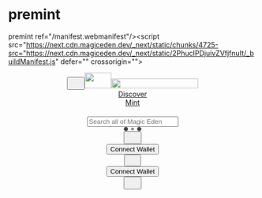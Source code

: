 # premint
premint
ref="/manifest.webmanifest"/><link rel="android-touch-icon" sizes="76x76" href="img/maskables/maskable_icon_x72.png"/><link rel="android-touch-icon" sizes="96x96" href="img/maskables/maskable_icon_x96.png"/><link rel="android-touch-icon" sizes="128x128" href="img/maskables/maskable_icon_x128.png"/><link rel="android-touch-icon" sizes="192x192" href="img/maskables/maskable_icon_x192.png"/><link rel="android-touch-icon" sizes="384x384" href="img/maskables/maskable_icon_x382.png"/><link rel="android-touch-icon" sizes="512x512" href="img/maskables/maskable_icon_x512.png"/><link rel="apple-touch-icon" href="/img/favicon/android-chrome-192x192.png"/><link href="/charting_library/charting_library.js" rel="prefetch" as="script"/><link rel="preconnect" href="https://fonts.googleapis.com"/><link rel="preconnect" href="https://fonts.gstatic.com" crossorigin="anonymous"/><meta name="google-site-verification" content="lcW-_9fetmt-AbOL41RkG2AS7h2gbfbwgyByftRqZW0"/><title>Rewards | Magic Eden</title><link href="https://magiceden.io/rewards" rel="canonical"/><meta name="description" content="Magic Eden Rewards - Level up to enjoy greater rewards, platform discounts and more!"/><meta property="og:type" content="website"/><meta property="og:title" content="Rewards | Magic Eden"/><meta property="og:url" content="https://magiceden.io/rewards"/><meta property="og:image" content="https://next.cdn.magiceden.dev/_next/static/media/me_rewards_banner.8598a816.jpg"/><meta property="og:description" content="Magic Eden Rewards - Level up to enjoy greater rewards, platform discounts and more!"/><meta property="og:site_name" content="Magic Eden"/><meta name="twitter:title" content="Rewards | Magic Eden"/><meta name="twitter:description" content="Magic Eden Rewards - Level up to enjoy greater rewards, platform discounts and more!"/><meta name="twitter:image" content="https://next.cdn.magiceden.dev/_next/static/media/me_rewards_banner.8598a816.jpg"/><meta name="twitter:site" content="@MagicEden"/><meta name="twitter:author" content="Magic Eden"/><meta name="twitter:url" content="https://magiceden.io/rewards"/><meta name="twitter:cta" content="View on Magic Eden"/><meta name="twitter:card" content="summary_large_image"/><meta name="next-head-count" content="34"/><link rel="preconnect" href="https://fonts.gstatic.com" crossorigin /><link data-next-font="" rel="preconnect" href="/" crossorigin="anonymous"/><link rel="preload" href="https://next.cdn.magiceden.dev/_next/static/css/0e838a2d0441ee9e.css" as="style" crossorigin=""/><link rel="stylesheet" href="https://next.cdn.magiceden.dev/_next/static/css/0e838a2d0441ee9e.css" crossorigin="" data-n-g=""/><link rel="preload" href="https://next.cdn.magiceden.dev/_next/static/css/6384ebf6a7b8bb56.css" as="style" crossorigin=""/><link rel="stylesheet" href="https://next.cdn.magiceden.dev/_next/static/css/6384ebf6a7b8bb56.css" crossorigin="" data-n-p=""/><noscript data-n-css=""></noscript><script defer="" crossorigin="" nomodule="" src="https://next.cdn.magiceden.dev/_next/static/chunks/polyfills-c67a75d1b6f99dc8.js"></script><script src="https://next.cdn.magiceden.dev/_next/static/chunks/webpack-827539c6b52feb31.js" defer="" crossorigin=""></script><script src="https://next.cdn.magiceden.dev/_next/static/chunks/framework-0ca846780ec01cf9.js" defer="" crossorigin=""></script><script src="https://next.cdn.magiceden.dev/_next/static/chunks/main-18822b1b64f82a8a.js" defer="" crossorigin=""></script><script src="https://next.cdn.magiceden.dev/_next/static/chunks/pages/_app-8405edba73df1def.js" defer="" crossorigin=""></script><script src="https://next.cdn.magiceden.dev/_next/static/chunks/9444-83ebe34b9c7aba03.js" defer="" crossorigin=""></script><script src="https://next.cdn.magiceden.dev/_next/static/chunks/8537-f5c4d53839ddd3a1.js" defer="" crossorigin=""></script><script src="https://next.cdn.magiceden.dev/_next/static/chunks/3793-4b1e8ab268e70f5e.js" defer="" crossorigin=""></script><script src="https://next.cdn.magiceden.dev/_next/static/chunks/7346-0729620125dbcc21.js" defer="" crossorigin=""></script><script src="https://next.cdn.magiceden.dev/_next/static/chunks/6005-525a47a1a63d4ae4.js" defer="" crossorigin=""></script><script src="https://next.cdn.magiceden.dev/_next/static/chunks/1215-8f3397d91c120acf.js" defer="" crossorigin=""></script><script src="https://next.cdn.magiceden.dev/_next/static/chunks/3716-fe2e61160f3cb75d.js" defer="" crossorigin=""></script><script src="https://next.cdn.magiceden.dev/_next/static/chunks/1555-87477f14e5161892.js" defer="" crossorigin=""></script><script src="https://next.cdn.magiceden.dev/_next/static/chunks/8235-10443111513f1b82.js" defer="" crossorigin=""></script><script src="https://next.cdn.magiceden.dev/_next/static/chunks/4725-src="https://next.cdn.magiceden.dev/_next/static/2PhucIPDjuivZVfjfnuIt/_buildManifest.js" defer="" crossorigin=""></script><script src="https://next.cdn.magiceden.dev/_next/static/2PhucIPDjuivZVfjfnuIt/_ssgManifest.js" defer="" crossorigin=""></script><style data-href="https://fonts.googleapis.com/css2?family=Inter:wght@100;200;300;400;500;600;700;800;900&display=swap">@font-face{font-family:'Inter';font-style:normal;font-weight:100;font-display:swap;src:url(https://fonts.gstatic.com/l/font?kit=UcCO3FwrK3iLTeHuS_fvQtMwCp50KnMw2boKoduKmMEVuLyeMZs&skey=c491285d6722e4fa&v=v13) format('woff')}@font-face{font-family:'Inter';font-style:normal;font-weight:200;font-display:swap;src:url(https://fonts.gstatic.com/l/font?kit=UcCO3FwrK3iLTeHuS_fvQtMwCp50KnMw2boKoduKmMEVuDyfMZs&skey=c491285d6722e4fa&v=v13) format('woff')}@font-face{font-family:'Inter';font-style:normal;font-weight:300;font-display:swap;src:url(https://fonts.gstatic.com/l/font?kit=UcCO3FwrK3iLTeHuS_fvQtMwCp50KnMw2boKoduKmMEVuOKfMZs&skey=c491285d6722e4fa&v=v13) format('woff')}@font-face{font-family:'Inter';font-style:normal;font-weight:400;font-display:swap;src:url(https://fonts.gstatic.com/l/font?kit=UcCO3FwrK3iLTeHuS_fvQtMwCp50KnMw2boKoduKmMEVuLyfMZs&skey=c491285d6722e4fa&v=v13) format('woff')}@font-face{font-family:'Inter';font-style:normal;font-weight:500;font-display:swap;src:url(https://fonts.gstatic.com/l/font?kit=UcCO3FwrK3iLTeHuS_fvQtMwCp50KnMw2boKoduKmMEVuI6fMZs&skey=c491285d6722e4fa&v=v13) format('woff')}@font-face{font-family:'Inter';font-style:normal;font-weight:600;font-display:swap;src:url(https://fonts.gstatic.com/l/font?kit=UcCO3FwrK3iLTeHuS_fvQtMwCp50KnMw2boKoduKmMEVuGKYMZs&skey=c491285d6722e4fa&v=v13) format('woff')}@font-face{font-family:'Inter';font-style:normal;font-weight:700;font-display:swap;src:url(https://fonts.gstatic.com/l/font?kit=UcCO3FwrK3iLTeHuS_fvQtMwCp50KnMw2boKoduKmMEVuFuYMZs&skey=c491285d6722e4fa&v=v13) format('woff')}@font-face{font-family:'Inter';font-style:normal;font-weight:800;font-display:swap;src:url(https://fonts.gstatic.com/l/font?kit=UcCO3FwrK3iLTeHuS_fvQtMwCp50KnMw2boKoduKmMEVuDyYMZs&skey=c491285d6722e4fa&v=v13) format('woff')}@font-face{font-family:'Inter';font-style:normal;font-weight:900;font-display:swap;src:url(https://fonts.gstatic.com/l/font?kit=UcCO3FwrK3iLTeHuS_fvQtMwCp50KnMw2boKoduKmMEVuBWYMZs&skey=c491285d6722e4fa&v=v13) format('woff')}@font-face{font-family:'Inter';font-style:normal;font-weight:100;font-display:swap;src:url(https://fonts.gstatic.com/s/inter/v13/UcC73FwrK3iLTeHuS_fvQtMwCp50KnMa2JL7W0Q5n-wU.woff2) format('woff2');unicode-range:U+0460-052F,U+1C80-1C88,U+20B4,U+2DE0-2DFF,U+A640-A69F,U+FE2E-FE2F}@font-face{font-family:'Inter';font-style:normal;font-weight:100;font-display:swap;src:url(https://fonts.gstatic.com/s/inter/v13/UcC73FwrK3iLTeHuS_fvQtMwCp50KnMa0ZL7W0Q5n-wU.woff2) format('woff2');unicode-range:U+0301,U+0400-045F,U+0490-0491,U+04B0-04B1,U+2116}@font-face{font-family:'Inter';font-style:normal;font-weight:100;font-display:swap;src:url(https://fonts.gstatic.com/s/inter/v13/UcC73FwrK3iLTeHuS_fvQtMwCp50KnMa2ZL7W0Q5n-wU.woff2) format('woff2');unicode-range:U+1F00-1FFF}@font-face{font-family:'Inter';font-style:normal;font-weight:100;font-display:swap;src:url(https://fonts.gstatic.com/s/inter/v13/UcC73FwrK3iLTeHuS_fvQtMwCp50KnMa1pL7W0Q5n-wU.woff2) format('woff2');unicode-range:U+0370-0377,U+037A-037F,U+0384-038A,U+038C,U+038E-03A1,U+03A3-03FF}@font-face{font-family:'Inter';font-style:normal;font-weight:100;font-display:swap;src:url(https://fonts.gstatic.com/s/inter/v13/UcC73FwrK3iLTeHuS_fvQtMwCp50KnMa2pL7W0Q5n-wU.woff2) format('woff2');unicode-range:U+0102-0103,U+0110-0111,U+0128-0129,U+0168-0169,U+01A0-01A1,U+01AF-01B0,U+0300-0301,U+0303-0304,U+0308-0309,U+0323,U+0329,U+1EA0-1EF9,U+20AB}@font-face{font-family:'Inter';font-style:normal;font-weight:100;font-display:swap;src:url(https://fonts.gstatic.com/s/inter/v13/UcC73FwrK3iLTeHuS_fvQtMwCp50KnMa25L7W0Q5n-wU.woff2) format('woff2');unicode-range:U+0100-02AF,U+0304,U+0308,U+0329,U+1E00-1E9F,U+1EF2-1EFF,U+2020,U+20A0-20AB,U+20AD-20C0,U+2113,U+2C60-2C7F,U+A720-A7FF}@font-face{font-family:'Inter';font-style:normal;font-weight:100;font-display:swap;src:url(https://fonts.gstatic.com/s/inter/v13/UcC73FwrK3iLTeHuS_fvQtMwCp50KnMa1ZL7W0Q5nw.woff2) format('woff2');unicode-range:U+0000-00FF,U+0131,U+0152-0153,U+02BB-02BC,U+02C6,U+02DA,U+02DC,U+0304,U+0308,U+0329,U+2000-206F,U+2074,U+20AC,U+2122,U+2191,U+2193,U+2212,U+2215,U+FEFF,U+FFFD}@font-face{font-family:'Inter';font-style:normal;font-weight:200;font-display:swap;src:url(https://fonts.gstatic.com/s/inter/v13/UcC73FwrK3iLTeHuS_fvQtMwCp50KnMa2JL7W0Q5n-wU.woff2) format('woff2');unicode-range:U+0460-052F,U+1C80-1C88,U+20B4,U+2DE0-2DFF,U+A640-A69F,U+FE2E-FE2F}@font-face{font-family:'Inter';font-style:normal;font-weight:200;font-display:swap;src:url(https://fonts.gstatic.com/s/inter/v13/UcC73FwrK3iLTeHuS_fvQtMwCp50KnMa0ZL7W0Q5n-wU.woff2) format('woff2');unicode-range:U+0301,U+0400-045F,U+0490-0491,U+04B0-04B1,U+2116}@font-face{font-family:'Inter';font-style:normal;font-weight:200;font-display:swap;src:url(https://fonts.gstatic.com/s/inter/v13/UcC73FwrK3iLTeHuS_fvQtMwCp50KnMa2ZL7W0Q5n-wU.woff2) format('woff2');unicode-range:U+1F00-1FFF}@font-face{font-family:'Inter';font-style:normal;font-weight:200;font-display:swap;src:url(https://fonts.gstatic.com/s/inter/v13/UcC73FwrK3iLTeHuS_fvQtMwCp50KnMa1pL7W0Q5n-wU.woff2) format('woff2');unicode-range:U+0370-0377,U+037A-037F,U+0384-038A,U+038C,U+038E-03A1,U+03A3-03FF}@font-face{font-family:'Inter';font-style:normal;font-weight:200;font-display:swap;src:url(https://fonts.gstatic.com/s/inter/v13/UcC73FwrK3iLTeHuS_fvQtMwCp50KnMa2pL7W0Q5n-wU.woff2) format('woff2');unicode-range:U+0102-0103,U+0110-0111,U+0128-0129,U+0168-0169,U+01A0-01A1,U+01AF-01B0,U+0300-0301,U+0303-0304,U+0308-0309,U+0323,U+0329,U+1EA0-1EF9,U+20AB}@font-face{font-family:'Inter';font-style:normal;font-weight:200;font-display:swap;src:url(https://fonts.gstatic.com/s/inter/v13/UcC73FwrK3iLTeHuS_fvQtMwCp50KnMa25L7W0Q5n-wU.woff2) format('woff2');unicode-range:U+0100-02AF,U+0304,U+0308,U+0329,U+1E00-1E9F,U+1EF2-1EFF,U+2020,U+20A0-20AB,U+20AD-20C0,U+2113,U+2C60-2C7F,U+A720-A7FF}@font-face{font-family:'Inter';font-style:normal;font-weight:200;font-display:swap;src:url(https://fonts.gstatic.com/s/inter/v13/UcC73FwrK3iLTeHuS_fvQtMwCp50KnMa1ZL7W0Q5nw.woff2) format('woff2');unicode-range:U+0000-00FF,U+0131,U+0152-0153,U+02BB-02BC,U+02C6,U+02DA,U+02DC,U+0304,U+0308,U+0329,U+2000-206F,U+2074,U+20AC,U+2122,U+2191,U+2193,U+2212,U+2215,U+FEFF,U+FFFD}@font-face{font-family:'Inter';font-style:normal;font-weight:300;font-display:swap;src:url(https://fonts.gstatic.com/s/inter/v13/UcC73FwrK3iLTeHuS_fvQtMwCp50KnMa2JL7W0Q5n-wU.woff2) format('woff2');unicode-range:U+0460-052F,U+1C80-1C88,U+20B4,U+2DE0-2DFF,U+A640-A69F,U+FE2E-FE2F}@font-face{font-family:'Inter';font-style:normal;font-weight:300;font-display:swap;src:url(https://fonts.gstatic.com/s/inter/v13/UcC73FwrK3iLTeHuS_fvQtMwCp50KnMa0ZL7W0Q5n-wU.woff2) format('woff2');unicode-range:U+0301,U+0400-045F,U+0490-0491,U+04B0-04B1,U+2116}@font-face{font-family:'Inter';font-style:normal;font-weight:300;font-display:swap;src:url(https://fonts.gstatic.com/s/inter/v13/UcC73FwrK3iLTeHuS_fvQtMwCp50KnMa2ZL7W0Q5n-wU.woff2) format('woff2');unicode-range:U+1F00-1FFF}@font-face{font-family:'Inter';font-style:normal;font-weight:300;font-display:swap;src:url(https://fonts.gstatic.com/s/inter/v13/UcC73FwrK3iLTeHuS_fvQtMwCp50KnMa1pL7W0Q5n-wU.woff2) format('woff2');unicode-range:U+0370-0377,U+037A-037F,U+0384-038A,U+038C,U+038E-03A1,U+03A3-03FF}@font-face{font-family:'Inter';font-style:normal;font-weight:300;font-display:swap;src:url(https://fonts.gstatic.com/s/inter/v13/UcC73FwrK3iLTeHuS_fvQtMwCp50KnMa2pL7W0Q5n-wU.woff2) format('woff2');unicode-range:U+0102-0103,U+0110-0111,U+0128-0129,U+0168-0169,U+01A0-01A1,U+01AF-01B0,U+0300-0301,U+0303-0304,U+0308-0309,U+0323,U+0329,U+1EA0-1EF9,U+20AB}@font-face{font-family:'Inter';font-style:normal;font-weight:300;font-display:swap;src:url(https://fonts.gstatic.com/s/inter/v13/UcC73FwrK3iLTeHuS_fvQtMwCp50KnMa25L7W0Q5n-wU.woff2) format('woff2');unicode-range:U+0100-02AF,U+0304,U+0308,U+0329,U+1E00-1E9F,U+1EF2-1EFF,U+2020,U+20A0-20AB,U+20AD-20C0,U+2113,U+2C60-2C7F,U+A720-A7FF}@font-face{font-family:'Inter';font-style:normal;font-weight:300;font-display:swap;src:url(https://fonts.gstatic.com/s/inter/v13/UcC73FwrK3iLTeHuS_fvQtMwCp50KnMa1ZL7W0Q5nw.woff2) format('woff2');unicode-range:U+0000-00FF,U+0131,U+0152-0153,U+02BB-02BC,U+02C6,U+02DA,U+02DC,U+0304,U+0308,U+0329,U+2000-206F,U+2074,U+20AC,U+2122,U+2191,U+2193,U+2212,U+2215,U+FEFF,U+FFFD}@font-face{font-family:'Inter';font-style:normal;font-weight:400;font-display:swap;src:url(https://fonts.gstatic.com/s/inter/v13/UcC73FwrK3iLTeHuS_fvQtMwCp50KnMa2JL7W0Q5n-wU.woff2) format('woff2');unicode-range:U+0460-052F,U+1C80-1C88,U+20B4,U+2DE0-2DFF,U+A640-A69F,U+FE2E-FE2F}@font-face{font-family:'Inter';font-style:normal;font-weight:400;font-display:swap;src:url(https://fonts.gstatic.com/s/inter/v13/UcC73FwrK3iLTeHuS_fvQtMwCp50KnMa0ZL7W0Q5n-wU.woff2) format('woff2');unicode-range:U+0301,U+0400-045F,U+0490-0491,U+04B0-04B1,U+2116}@font-face{font-family:'Inter';font-style:normal;font-weight:400;font-display:swap;src:url(https://fonts.gstatic.com/s/inter/v13/UcC73FwrK3iLTeHuS_fvQtMwCp50KnMa2ZL7W0Q5n-wU.woff2) format('woff2');unicode-range:U+1F00-1FFF}@font-face{font-family:'Inter';font-style:normal;font-weight:400;font-display:swap;src:url(https://fonts.gstatic.com/s/inter/v13/UcC73FwrK3iLTeHuS_fvQtMwCp50KnMa1pL7W0Q5n-wU.woff2) format('woff2');unicode-range:U+0370-0377,U+037A-037F,U+0384-038A,U+038C,U+038E-03A1,U+03A3-03FF}@font-face{font-family:'Inter';font-style:normal;font-weight:400;font-display:swap;src:url(https://fonts.gstatic.com/s/inter/v13/UcC73FwrK3iLTeHuS_fvQtMwCp50KnMa2pL7W0Q5n-wU.woff2) format('woff2');unicode-range:U+0102-0103,U+0110-0111,U+0128-0129,U+0168-0169,U+01A0-01A1,U+01AF-01B0,U+0300-0301,U+0303-0304,U+0308-0309,U+0323,U+0329,U+1EA0-1EF9,U+20AB}@font-face{font-family:'Inter';font-style:normal;font-weight:400;font-display:swap;src:url(https://fonts.gstatic.com/s/inter/v13/UcC73FwrK3iLTeHuS_fvQtMwCp50KnMa25L7W0Q5n-wU.woff2) format('woff2');unicode-range:U+0100-02AF,U+0304,U+0308,U+0329,U+1E00-1E9F,U+1EF2-1EFF,U+2020,U+20A0-20AB,U+20AD-20C0,U+2113,U+2C60-2C7F,U+A720-A7FF}@font-face{font-family:'Inter';font-style:normal;font-weight:400;font-display:swap;src:url(https://fonts.gstatic.com/s/inter/v13/UcC73FwrK3iLTeHuS_fvQtMwCp50KnMa1ZL7W0Q5nw.woff2) format('woff2');unicode-range:U+0000-00FF,U+0131,U+0152-0153,U+02BB-02BC,U+02C6,U+02DA,U+02DC,U+0304,U+0308,U+0329,U+2000-206F,U+2074,U+20AC,U+2122,U+2191,U+2193,U+2212,U+2215,U+FEFF,U+FFFD}@font-face{font-family:'Inter';font-style:normal;font-weight:500;font-display:swap;src:url(https://fonts.gstatic.com/s/inter/v13/UcC73FwrK3iLTeHuS_fvQtMwCp50KnMa2JL7W0Q5n-wU.woff2) format('woff2');unicode-range:U+0460-052F,U+1C80-1C88,U+20B4,U+2DE0-2DFF,U+A640-A69F,U+FE2E-FE2F}@font-face{font-family:'Inter';font-style:normal;font-weight:500;font-display:swap;src:url(https://fonts.gstatic.com/s/inter/v13/UcC73FwrK3iLTeHuS_fvQtMwCp50KnMa0ZL7W0Q5n-wU.woff2) format('woff2');unicode-range:U+0301,U+0400-045F,U+0490-0491,U+04B0-04B1,U+2116}@font-face{font-family:'Inter';font-style:normal;font-weight:500;font-display:swap;src:url(https://fonts.gstatic.com/s/inter/v13/UcC73FwrK3iLTeHuS_fvQtMwCp50KnMa2ZL7W0Q5n-wU.woff2) format('woff2');unicode-range:U+1F00-1FFF}@font-face{font-family:'Inter';font-style:normal;font-weight:500;font-display:swap;src:url(https://fonts.gstatic.com/s/inter/v13/UcC73FwrK3iLTeHuS_fvQtMwCp50KnMa1pL7W0Q5n-wU.woff2) format('woff2');unicode-range:U+0370-0377,U+037A-037F,U+0384-038A,U+038C,U+038E-03A1,U+03A3-03FF}@font-face{font-family:'Inter';font-style:normal;font-weight:500;font-display:swap;src:url(https://fonts.gstatic.com/s/inter/v13/UcC73FwrK3iLTeHuS_fvQtMwCp50KnMa2pL7W0Q5n-wU.woff2) format('woff2');unicode-range:U+0102-0103,U+0110-0111,U+0128-0129,U+0168-0169,U+01A0-01A1,U+01AF-01B0,U+0300-0301,U+0303-0304,U+0308-0309,U+0323,U+0329,U+1EA0-1EF9,U+20AB}@font-face{font-family:'Inter';font-style:normal;font-weight:500;font-display:swap;src:url(https://fonts.gstatic.com/s/inter/v13/UcC73FwrK3iLTeHuS_fvQtMwCp50KnMa25L7W0Q5n-wU.woff2) format('woff2');unicode-range:U+0100-02AF,U+0304,U+0308,U+0329,U+1E00-1E9F,U+1EF2-1EFF,U+2020,U+20A0-20AB,U+20AD-20C0,U+2113,U+2C60-2C7F,U+A720-A7FF}@font-face{font-family:'Inter';font-style:normal;font-weight:500;font-display:swap;src:url(https://fonts.gstatic.com/s/inter/v13/UcC73FwrK3iLTeHuS_fvQtMwCp50KnMa1ZL7W0Q5nw.woff2) format('woff2');unicode-range:U+0000-00FF,U+0131,U+0152-0153,U+02BB-02BC,U+02C6,U+02DA,U+02DC,U+0304,U+0308,U+0329,U+2000-206F,U+2074,U+20AC,U+2122,U+2191,U+2193,U+2212,U+2215,U+FEFF,U+FFFD}@font-face{font-family:'Inter';font-style:normal;font-weight:600;font-display:swap;src:url(https://fonts.gstatic.com/s/inter/v13/UcC73FwrK3iLTeHuS_fvQtMwCp50KnMa2JL7W0Q5n-wU.woff2) format('woff2');unicode-range:U+0460-052F,U+1C80-1C88,U+20B4,U+2DE0-2DFF,U+A640-A69F,U+FE2E-FE2F}@font-face{font-family:'Inter';font-style:normal;font-weight:600;font-display:swap;src:url(https://fonts.gstatic.com/s/inter/v13/UcC73FwrK3iLTeHuS_fvQtMwCp50KnMa0ZL7W0Q5n-wU.woff2) format('woff2');unicode-range:U+0301,U+0400-045F,U+0490-0491,U+04B0-04B1,U+2116}@font-face{font-family:'Inter';font-style:normal;font-weight:600;font-display:swap;src:url(https://fonts.gstatic.com/s/inter/v13/UcC73FwrK3iLTeHuS_fvQtMwCp50KnMa2ZL7W0Q5n-wU.woff2) format('woff2');unicode-range:U+1F00-1FFF}@font-face{font-family:'Inter';font-style:normal;font-weight:600;font-display:swap;src:url(https://fonts.gstatic.com/s/inter/v13/UcC73FwrK3iLTeHuS_fvQtMwCp50KnMa1pL7W0Q5n-wU.woff2) format('woff2');unicode-range:U+0370-0377,U+037A-037F,U+0384-038A,U+038C,U+038E-03A1,U+03A3-03FF}@font-face{font-family:'Inter';font-style:normal;font-weight:600;font-display:swap;src:url(https://fonts.gstatic.com/s/inter/v13/UcC73FwrK3iLTeHuS_fvQtMwCp50KnMa2pL7W0Q5n-wU.woff2) format('woff2');unicode-range:U+0102-0103,U+0110-0111,U+0128-0129,U+0168-0169,U+01A0-01A1,U+01AF-01B0,U+0300-0301,U+0303-0304,U+0308-0309,U+0323,U+0329,U+1EA0-1EF9,U+20AB}@font-face{font-family:'Inter';font-style:normal;font-weight:600;font-display:swap;src:url(https://fonts.gstatic.com/s/inter/v13/UcC73FwrK3iLTeHuS_fvQtMwCp50KnMa25L7W0Q5n-wU.woff2) format('woff2');unicode-range:U+0100-02AF,U+0304,U+0308,U+0329,U+1E00-1E9F,U+1EF2-1EFF,U+2020,U+20A0-20AB,U+20AD-20C0,U+2113,U+2C60-2C7F,U+A720-A7FF}@font-face{font-family:'Inter';font-style:normal;font-weight:600;font-display:swap;src:url(https://fonts.gstatic.com/s/inter/v13/UcC73FwrK3iLTeHuS_fvQtMwCp50KnMa1ZL7W0Q5nw.woff2) format('woff2');unicode-range:U+0000-00FF,U+0131,U+0152-0153,U+02BB-02BC,U+02C6,U+02DA,U+02DC,U+0304,U+0308,U+0329,U+2000-206F,U+2074,U+20AC,U+2122,U+2191,U+2193,U+2212,U+2215,U+FEFF,U+FFFD}@font-face{font-family:'Inter';font-style:normal;font-weight:700;font-display:swap;src:url(https://fonts.gstatic.com/s/inter/v13/UcC73FwrK3iLTeHuS_fvQtMwCp50KnMa2JL7W0Q5n-wU.woff2) format('woff2');unicode-range:U+0460-052F,U+1C80-1C88,U+20B4,U+2DE0-2DFF,U+A640-A69F,U+FE2E-FE2F}@font-face{font-family:'Inter';font-style:normal;font-weight:700;font-display:swap;src:url(https://fonts.gstatic.com/s/inter/v13/UcC73FwrK3iLTeHuS_fvQtMwCp50KnMa0ZL7W0Q5n-wU.woff2) format('woff2');unicode-range:U+0301,U+0400-045F,U+0490-0491,U+04B0-04B1,U+2116}@font-face{font-family:'Inter';font-style:normal;font-weight:700;font-display:swap;src:url(https://fonts.gstatic.com/s/inter/v13/UcC73FwrK3iLTeHuS_fvQtMwCp50KnMa2ZL7W0Q5n-wU.woff2) format('woff2');unicode-range:U+1F00-1FFF}@font-face{font-family:'Inter';font-style:normal;font-weight:700;font-display:swap;src:url(https://fonts.gstatic.com/s/inter/v13/UcC73FwrK3iLTeHuS_fvQtMwCp50KnMa1pL7W0Q5n-wU.woff2) format('woff2');unicode-range:U+0370-0377,U+037A-037F,U+0384-038A,U+038C,U+038E-03A1,U+03A3-03FF}@font-face{font-family:'Inter';font-style:normal;font-weight:700;font-display:swap;src:url(https://fonts.gstatic.com/s/inter/v13/UcC73FwrK3iLTeHuS_fvQtMwCp50KnMa2pL7W0Q5n-wU.woff2) format('woff2');unicode-range:U+0102-0103,U+0110-0111,U+0128-0129,U+0168-0169,U+01A0-01A1,U+01AF-01B0,U+0300-0301,U+0303-0304,U+0308-0309,U+0323,U+0329,U+1EA0-1EF9,U+20AB}@font-face{font-family:'Inter';font-style:normal;font-weight:700;font-display:swap;src:url(https://fonts.gstatic.com/s/inter/v13/UcC73FwrK3iLTeHuS_fvQtMwCp50KnMa25L7W0Q5n-wU.woff2) format('woff2');unicode-range:U+0100-02AF,U+0304,U+0308,U+0329,U+1E00-1E9F,U+1EF2-1EFF,U+2020,U+20A0-20AB,U+20AD-20C0,U+2113,U+2C60-2C7F,U+A720-A7FF}@font-face{font-family:'Inter';font-style:normal;font-weight:700;font-display:swap;src:url(https://fonts.gstatic.com/s/inter/v13/UcC73FwrK3iLTeHuS_fvQtMwCp50KnMa1ZL7W0Q5nw.woff2) format('woff2');unicode-range:U+0000-00FF,U+0131,U+0152-0153,U+02BB-02BC,U+02C6,U+02DA,U+02DC,U+0304,U+0308,U+0329,U+2000-206F,U+2074,U+20AC,U+2122,U+2191,U+2193,U+2212,U+2215,U+FEFF,U+FFFD}@font-face{font-family:'Inter';font-style:normal;font-weight:800;font-display:swap;src:url(https://fonts.gstatic.com/s/inter/v13/UcC73FwrK3iLTeHuS_fvQtMwCp50KnMa2JL7W0Q5n-wU.woff2) format('woff2');unicode-range:U+0460-052F,U+1C80-1C88,U+20B4,U+2DE0-2DFF,U+A640-A69F,U+FE2E-FE2F}@font-face{font-family:'Inter';font-style:normal;font-weight:800;font-display:swap;src:url(https://fonts.gstatic.com/s/inter/v13/UcC73FwrK3iLTeHuS_fvQtMwCp50KnMa0ZL7W0Q5n-wU.woff2) format('woff2');unicode-range:U+0301,U+0400-045F,U+0490-0491,U+04B0-04B1,U+2116}@font-face{font-family:'Inter';font-style:normal;font-weight:800;font-display:swap;src:url(https://fonts.gstatic.com/s/inter/v13/UcC73FwrK3iLTeHuS_fvQtMwCp50KnMa2ZL7W0Q5n-wU.woff2) format('woff2');unicode-range:U+1F00-1FFF}@font-face{font-family:'Inter';font-style:normal;font-weight:800;font-display:swap;src:url(https://fonts.gstatic.com/s/inter/v13/UcC73FwrK3iLTeHuS_fvQtMwCp50KnMa1pL7W0Q5n-wU.woff2) format('woff2');unicode-range:U+0370-0377,U+037A-037F,U+0384-038A,U+038C,U+038E-03A1,U+03A3-03FF}@font-face{font-family:'Inter';font-style:normal;font-weight:800;font-display:swap;src:url(https://fonts.gstatic.com/s/inter/v13/UcC73FwrK3iLTeHuS_fvQtMwCp50KnMa2pL7W0Q5n-wU.woff2) format('woff2');unicode-range:U+0102-0103,U+0110-0111,U+0128-0129,U+0168-0169,U+01A0-01A1,U+01AF-01B0,U+0300-0301,U+0303-0304,U+0308-0309,U+0323,U+0329,U+1EA0-1EF9,U+20AB}@font-face{font-family:'Inter';font-style:normal;font-weight:800;font-display:swap;src:url(https://fonts.gstatic.com/s/inter/v13/UcC73FwrK3iLTeHuS_fvQtMwCp50KnMa25L7W0Q5n-wU.woff2) format('woff2');unicode-range:U+0100-02AF,U+0304,U+0308,U+0329,U+1E00-1E9F,U+1EF2-1EFF,U+2020,U+20A0-20AB,U+20AD-20C0,U+2113,U+2C60-2C7F,U+A720-A7FF}@font-face{font-family:'Inter';font-style:normal;font-weight:800;font-display:swap;src:url(https://fonts.gstatic.com/s/inter/v13/UcC73FwrK3iLTeHuS_fvQtMwCp50KnMa1ZL7W0Q5nw.woff2) format('woff2');unicode-range:U+0000-00FF,U+0131,U+0152-0153,U+02BB-02BC,U+02C6,U+02DA,U+02DC,U+0304,U+0308,U+0329,U+2000-206F,U+2074,U+20AC,U+2122,U+2191,U+2193,U+2212,U+2215,U+FEFF,U+FFFD}@font-face{font-family:'Inter';font-style:normal;font-weight:900;font-display:swap;src:url(https://fonts.gstatic.com/s/inter/v13/UcC73FwrK3iLTeHuS_fvQtMwCp50KnMa2JL7W0Q5n-wU.woff2) format('woff2');unicode-range:U+0460-052F,U+1C80-1C88,U+20B4,U+2DE0-2DFF,U+A640-A69F,U+FE2E-FE2F}@font-face{font-family:'Inter';font-style:normal;font-weight:900;font-display:swap;src:url(https://fonts.gstatic.com/s/inter/v13/UcC73FwrK3iLTeHuS_fvQtMwCp50KnMa0ZL7W0Q5n-wU.woff2) format('woff2');unicode-range:U+0301,U+0400-045F,U+0490-0491,U+04B0-04B1,U+2116}@font-face{font-family:'Inter';font-style:normal;font-weight:900;font-display:swap;src:url(https://fonts.gstatic.com/s/inter/v13/UcC73FwrK3iLTeHuS_fvQtMwCp50KnMa2ZL7W0Q5n-wU.woff2) format('woff2');unicode-range:U+1F00-1FFF}@font-face{font-family:'Inter';font-style:normal;font-weight:900;font-display:swap;src:url(https://fonts.gstatic.com/s/inter/v13/UcC73FwrK3iLTeHuS_fvQtMwCp50KnMa1pL7W0Q5n-wU.woff2) format('woff2');unicode-range:U+0370-0377,U+037A-037F,U+0384-038A,U+038C,U+038E-03A1,U+03A3-03FF}@font-face{font-family:'Inter';font-style:normal;font-weight:900;font-display:swap;src:url(https://fonts.gstatic.com/s/inter/v13/UcC73FwrK3iLTeHuS_fvQtMwCp50KnMa2pL7W0Q5n-wU.woff2) format('woff2');unicode-range:U+0102-0103,U+0110-0111,U+0128-0129,U+0168-0169,U+01A0-01A1,U+01AF-01B0,U+0300-0301,U+0303-0304,U+0308-0309,U+0323,U+0329,U+1EA0-1EF9,U+20AB}@font-face{font-family:'Inter';font-style:normal;font-weight:900;font-display:swap;src:url(https://fonts.gstatic.com/s/inter/v13/UcC73FwrK3iLTeHuS_fvQtMwCp50KnMa25L7W0Q5n-wU.woff2) format('woff2');unicode-range:U+0100-02AF,U+0304,U+0308,U+0329,U+1E00-1E9F,U+1EF2-1EFF,U+2020,U+20A0-20AB,U+20AD-20C0,U+2113,U+2C60-2C7F,U+A720-A7FF}@font-face{font-family:'Inter';font-style:normal;font-weight:900;font-display:swap;src:url(https://fonts.gstatic.com/s/inter/v13/UcC73FwrK3iLTeHuS_fvQtMwCp50KnMa1ZL7W0Q5nw.woff2) format('woff2');unicode-range:U+0000-00FF,U+0131,U+0152-0153,U+02BB-02BC,U+02C6,U+02DA,U+02DC,U+0304,U+0308,U+0329,U+2000-206F,U+2074,U+20AC,U+2122,U+2191,U+2193,U+2212,U+2215,U+FEFF,U+FFFD}</style></head><body><div id="__next"><svg width="0" height="0" xmlns="http://www.w3.org/2000/svg"><defs><g id="solana-icon"><path d="M3.80286 13.8188C3.90696 13.7147 4.0501 13.6539 4.20191 13.6539H17.9689C18.2205 13.6539 18.3463 13.9576 18.1685 14.1354L15.4489 16.855C15.3448 16.9591 15.2017 17.0198 15.0498 17.0198H1.28281C1.03124 17.0198 0.905451 16.7162 1.08329 16.5383L3.80286 13.8188Z" fill="url(#linear-gradient-1)"></path><path d="M3.80286 3.66482C3.9113 3.56072 4.05443 3.5 4.2019 3.5H17.9689C18.2205 3.5 18.3463 3.80362 18.1685 3.98146L15.4489 6.70103C15.3448 6.80513 15.2017 6.86585 15.0498 6.86585H1.28281C1.03124 6.86585 0.905451 6.56223 1.08329 6.3844L3.80286 3.66482Z" fill="url(#linear-gradient-2)"></path><path d="M15.4489 8.70938C15.3448 8.60528 15.2017 8.54456 15.0498 8.54456H1.28281C1.03124 8.54456 0.905451 8.84818 1.08329 9.02601L3.80286 11.7456C3.90696 11.8497 4.0501 11.9104 4.20191 11.9104H17.9689C18.2205 11.9104 18.3463 11.6068 18.1685 11.429L15.4489 8.70938Z" fill="url(#linear-gradient-3)"></path></g><linearGradient id="linear-gradient-1" x1="16.6538" y1="1.87538" x2="7.1259" y2="20.1251" gradientUnits="userSpaceOnUse"><stop stop-color="#00FFA3"></stop><stop offset="1" stop-color="#DC1FFF"></stop></linearGradient><linearGradient id="linear-gradient-2" x1="12.4877" y1="-0.299659" x2="2.95979" y2="17.9501" gradientUnits="userSpaceOnUse"><stop stop-color="#00FFA3"></stop><stop offset="1" stop-color="#DC1FFF"></stop></linearGradient><linearGradient id="linear-gradient-3" x1="14.5575" y1="0.78106" x2="5.02959" y2="19.0308" gradientUnits="userSpaceOnUse"><stop stop-color="#00FFA3"></stop><stop offset="1" stop-color="#DC1FFF"></stop></linearGradient><linearGradient id="solana-slim-icon-linear" x1="0.18229" y1="6.63083" x2="6.40937" y2="1.02656" gradientUnits="userSpaceOnUse"><stop stop-color="#9945FF"></stop><stop offset="0.14" stop-color="#8A53F4"></stop><stop offset="0.42" stop-color="#6377D6"></stop><stop offset="0.79" stop-color="#24B0A7"></stop><stop offset="0.99" stop-color="#00D18C"></stop><stop offset="1" stop-color="#00D18C"></stop></linearGradient></defs></svg><!--$--><div class="tw-w-full tw-max-h-[calc(100vh-100px)] sm:tw-w-[320px] tw-fixed tw-flex-col tw-py-8 tw-px-2 tw-gap-2 tw-overflow-y-auto tw-hidden tw-bottom-16 sm:tw-bottom-0 sm:tw-right-6 tw-pt-12" style="z-index:10000"></div><div class="main page tw-bg-gray-50"><div class="tw-sticky tw-top-0 tw-w-full tw-z-[70]"><header class="tw-min-h-[48px] tw-h-[48px] md:tw-min-h-[55px] md:tw-h-[55px] tw-pl-1.5 md:tw-pl-4 tw-w-full tw-flex tw-bg-gray-100 tw-border-b tw-border-gray-400 tw-relative tw-z-70"><nav class="tw-w-full tw-flex tw-items-center md:tw-gap-x-2 lg:tw-gap-x-5"><div class="tw-flex tw-flex-auto tw-items-center lg:tw-justify-between tw-gap-x-5 tw-h-full"><div class="tw-flex tw-gap-x-5 tw-h-full"><div class="tw-flex tw-items-center tw-gap-x-3 md:tw-gap-x-3 tw-pl-2"><button type="button" class="tw-inline-flex tw-justify-center tw-items-center tw-rounded tw-text-sm tw-text-white-1 tw-h-[40px] tw-py-0 tw-px-3 hover:tw-opacity-80 tw-transition tw-duration-300 tw-ease-in-out tw-bg-transparent tw-border tw-border-gray-500 md:tw-hidden !tw-p-0 tw-outline-none tw-border-none"><svg xmlns="http://www.w3.org/2000/svg" viewBox="0 0 20 20" fill="none" class="tw-w-[20px] tw-h-[20px] md:tw-w-[28px] md:tw-h-[28px]" color="#f5f3f7" width="20" height="20" size="20"><path fill-rule="evenodd" clip-rule="evenodd" d="M2 15C2 14.7239 2.22386 14.5 2.5 14.5H17.5C17.7761 14.5 18 14.7239 18 15C18 15.2761 17.7761 15.5 17.5 15.5H2.5C2.22386 15.5 2 15.2761 2 15Z" fill="currentColor"></path><path fill-rule="evenodd" clip-rule="evenodd" d="M2 10C2 9.72386 2.22386 9.5 2.5 9.5H17.5C17.7761 9.5 18 9.72386 18 10C18 10.2761 17.7761 10.5 17.5 10.5H2.5C2.22386 10.5 2 10.2761 2 10Z" fill="currentColor"></path><path fill-rule="evenodd" clip-rule="evenodd" d="M2 5C2 4.72386 2.22386 4.5 2.5 4.5H17.5C17.7761 4.5 18 4.72386 18 5C18 5.27614 17.7761 5.5 17.5 5.5H2.5C2.22386 5.5 2 5.27614 2 5Z" fill="currentColor"></path></svg></button><a data-test-id="me-logo" class="tw-flex tw-items-center tw-transition-opacity" href="/"><img alt="ME logo" loading="lazy" width="54" height="32" decoding="async" data-nimg="1" class="md:tw-hidden tw-max-w-[26px]" style="color:transparent" srcSet="/_next/image?url=https%3A%2F%2Fnext.cdn.magiceden.dev%2F_next%2Fstatic%2Fmedia%2Flogo_2.8aa56045.png&amp;w=64&amp;q=75 1x, /_next/image?url=https%3A%2F%2Fnext.cdn.magiceden.dev%2F_next%2Fstatic%2Fmedia%2Flogo_2.8aa56045.png&amp;w=128&amp;q=75 2x" src="/_next/image?url=https%3A%2F%2Fnext.cdn.magiceden.dev%2F_next%2Fstatic%2Fmedia%2Flogo_2.8aa56045.png&amp;w=128&amp;q=75"/><img alt="sticky brand-logo" loading="lazy" width="176" height="20" decoding="async" data-nimg="1" class="tw-hidden md:tw-block tw-h-4 tw-w-auto tw-my-auto" style="color:transparent" src="https://next.cdn.magiceden.dev/_next/static/media/logo_full_2.0e53796e.svg"/></a></div><div class="tw-h-full tw-hidden md:tw-flex"><div class="tw-flex tw-gap-x-3"><div class="tw-my-auto" aria-haspopup="dialog" aria-expanded="false" aria-controls="mantine-Rpb38mj6-dropdown" id="mantine-Rpb38mj6-target"><a class="tw-text-white-2 tw-text-[0.9rem] tw-font-semibold hover:tw-opacity-80 tw-transition-opacity tw-duration-200 tw-p-2" href="/popular-collections">Discover</a></div><div class="tw-my-auto" aria-haspopup="dialog" aria-expanded="false" aria-controls="mantine-R19b38mj6-dropdown" id="mantine-R19b38mj6-target"><a class="tw-text-white-2 tw-text-[0.9rem] tw-font-semibold hover:tw-opacity-80 tw-transition-opacity tw-duration-200 tw-p-2" href="/launchpad">Mint</a></div></div></div></div><div class="tw-flex-auto lg:tw-inline-flex tw-justify-center tw-hidden"><div class="tw-w-full lg:tw-max-w-[720px] lg:tw-px-0"><div class="mantine-InputWrapper-root mantine-TextInput-root mantine-1ejqehl"><div class="tw-relative mantine-Input-wrapper mantine-TextInput-wrapper mantine-1v7s5f8"><div class="mantine-1a5b1k tw-absolute tw-left-0 tw-bottom-0 tw-top-0 tw-flex tw-justify-center tw-items-center tw-w-9 mantine-Input-icon mantine-TextInput-icon"><svg viewBox="0 0 21 20" fill="none" xmlns="http://www.w3.org/2000/svg" color="#f5f3f7" width="20" height="20" size="20"><path d="M9.86686 15.8333C13.5488 15.8333 16.5335 12.8486 16.5335 9.16667C16.5335 5.48477 13.5488 2.5 9.86686 2.5C6.18496 2.5 3.2002 5.48477 3.2002 9.16667C3.2002 12.8486 6.18496 15.8333 9.86686 15.8333Z" stroke="currentColor" stroke-linecap="round" stroke-linejoin="round"></path><path d="M18.2002 17.5L14.5752 13.875" stroke="currentColor" stroke-linecap="round" stroke-linejoin="round"></path></svg></div><input class="tw-border-0 md:tw-border md:hover:tw-border-light-gray-400 tw-pl-9 tw-h-9 tw-rounded tw-border-gray-600 md:focus:tw-border-light-gray-400 tw-bg-transparent tw-text-white-1 tw-text-xs mantine-Input-input mantine-TextInput-input mantine-1kghy6" id="react-select-header-async-search-input" type="text" placeholder="Search all of Magic Eden" aria-invalid="false" data-with-icon="true" value=""/><div class="mantine-1nmvwx4 tw-absolute tw-right-1 tw-bottom-0 tw-top-0 tw-flex tw-justify-center tw-items-center tw-w-9 mantine-Input-rightSection mantine-TextInput-rightSection"><svg width="2.25rem" viewBox="0 0 120 30" xmlns="http://www.w3.org/2000/svg" fill="#343a40" class="tw-w-5 mantine-1avyp1d" role="presentation"><circle cx="15" cy="15" r="15"><animate attributeName="r" from="15" to="15" begin="0s" dur="0.8s" values="15;9;15" calcMode="linear" repeatCount="indefinite"></animate><animate attributeName="fill-opacity" from="1" to="1" begin="0s" dur="0.8s" values="1;.5;1" calcMode="linear" repeatCount="indefinite"></animate></circle><circle cx="60" cy="15" r="9" fill-opacity="0.3"><animate attributeName="r" from="9" to="9" begin="0s" dur="0.8s" values="9;15;9" calcMode="linear" repeatCount="indefinite"></animate><animate attributeName="fill-opacity" from="0.5" to="0.5" begin="0s" dur="0.8s" values=".5;1;.5" calcMode="linear" repeatCount="indefinite"></animate></circle><circle cx="105" cy="15" r="15"><animate attributeName="r" from="15" to="15" begin="0s" dur="0.8s" values="15;9;15" calcMode="linear" repeatCount="indefinite"></animate><animate attributeName="fill-opacity" from="1" to="1" begin="0s" dur="0.8s" values="1;.5;1" calcMode="linear" repeatCount="indefinite"></animate></circle></svg></div></div></div></div></div></div><div data-test-id="user-dropdown" class="tw-shrink-0 tw-flex tw-items-center tw-h-full tw-gap-x-0 tw-overflow-hidden"><div class="tw-flex tw-justify-center tw-items-center tw-w-[40px] tw-h-[40px] lg:tw-hidden"><button class="tw-mx-1 md:tw-mx-0 tw-outline-none md:tw-rounded-full tw-transition-colors hover:tw-bg-purple-2 tw-duration-200 tw-w-[32px] tw-h-[32px] tw-rounded-full tw-flex"><svg viewBox="0 0 21 20" fill="none" xmlns="http://www.w3.org/2000/svg" class="tw-w-full tw-h-full tw-m-auto tw-max-w-[20px] tw-max-h-[20px]" color="#f8f7f8" width="20" height="20" size="20"><path d="M9.86686 15.8333C13.5488 15.8333 16.5335 12.8486 16.5335 9.16667C16.5335 5.48477 13.5488 2.5 9.86686 2.5C6.18496 2.5 3.2002 5.48477 3.2002 9.16667C3.2002 12.8486 6.18496 15.8333 9.86686 15.8333Z" stroke="currentColor" stroke-linecap="round" stroke-linejoin="round"></path><path d="M18.2002 17.5L14.5752 13.875" stroke="currentColor" stroke-linecap="round" stroke-linejoin="round"></path></svg></button></div><div class="tw-flex tw-items-center" style="width:auto"><div class="tw-my-auto tw-flex md:tw-mr-2"><div class="tw-flex md:tw-hidden tw-my-auto"><button type="button" data-test-id="wallet-connect-button" class="tw-inline-flex tw-justify-center tw-items-center tw-rounded tw-text-sm tw-text-white-1 tw-py-0 tw-px-3 hover:tw-opacity-80 tw-transition tw-duration-300 tw-ease-in-out tw-bg-pink-primary tw-h-7 md:tw-h-9 tw-my-auto"><span class="tw-text-[14px]">Connect <!-- -->Wallet</span></button></div><button class="tw-my-auto md:tw-hidden"><svg stroke="currentColor" fill="none" stroke-width="2" viewBox="0 0 24 24" stroke-linecap="round" stroke-linejoin="round" class="tw-opacity-60 tw-mx-1" color="#f5f3f7" width="18" height="18" style="color:#f5f3f7" xmlns="http://www.w3.org/2000/svg"><polyline points="6 9 12 15 18 9"></polyline></svg></button><div class="tw-hidden md:tw-flex tw-my-auto"><button type="button" data-test-id="wallet-connect-button" class="tw-inline-flex tw-justify-center tw-items-center tw-rounded tw-text-sm tw-text-white-1 tw-py-0 tw-px-3 hover:tw-opacity-80 tw-transition tw-duration-300 tw-ease-in-out tw-bg-pink-primary tw-h-7 md:tw-h-9 tw-my-auto"><span class="tw-text-[14px]">Connect <!-- -->Wallet</span></button></div><div aria-haspopup="dialog" aria-expanded="false" aria-controls="mantine-R2aj38mj6-dropdown" id="mantine-R2aj38mj6-target" class=""><button class="tw-bg-purple-4 tw-rounded-md tw-p-2 tw-my-auto tw-hidden md:tw-flex tw-ml-2"><svg stroke="currentColor" fill="none" stroke-width="2" viewBox="0 0 24 24" stroke-linecap="round" stroke-linejoin="round" class="tw-m-auto" color="#f5f3f7" width="20" height="20" style="color:#f5f3f7" xmlns="http://www.w3.org/2000/svg"><polyline points="6 9 12 15 18 9"></polyline></svg></button></div></div></div></div></nav></header></div><div class="tw-flex tw-w-full tw-flex-auto"><div id="content" class="tw-relative tw-flex tw-flex-col tw-flex-auto tw-ml-0 2xl:tw-flex 2xl:tw-items-center content__slim"><div class="tw-min-h-[50dvh] tw-h-full tw-w-full tw-flex tw-items-center tw-justify-center"><div class="tw-flex tw-items-center tw-justify-center tw-text-light-gray-400"><span class="spinner-border" role="status" aria-hidden="true"></span></div></div></div></div><div id="global-toolbar" style="height:40px" class="tw-hidden md:tw-block tw-w-full tw-z-[60] tw-bg-gray-50 tw-border-t tw-border-gray-300 tw-sticky tw-bottom-0"><div class="tw-h-full tw-flex tw-justify-between"><div class="tw-flex tw-text-left"><div class="tw-px-4 tw-flex tw-items-center"><div id="statsNotch" class="tw-w-full tw-flex tw-z-50 tw-relative"></div></div></div></div></div><div class="md:tw-hidden"><div class="tw-bg-gray-50 tw-w-screen tw-fixed tw-bottom-0 tw-left-0 tw-right-0 tw-overflow-hidden tw-z-[100] tw-overflow-y-scroll dark-scroll-bar" style="height:0"></div></div></div><!--/$--></div><script id="__NEXT_DATA__" type="application/json" crossorigin="">{"props":{"pageProps":{}},"page":"/rewards/[tab]","query":{},"buildId":"2PhucIPDjuivZVfjfnuIt","assetPrefix":"https://next.cdn.magiceden.dev","nextExport":true,"autoExport":true,"isFallback":false,"locale":"en","locales":["en","ja","ko","tr","vi","ru"],"defaultLocale":"en","scriptLoader":[]}</script><script>(function(){var js = "window['__CF$cv$params']={r:'864afc5aade7f178',t:'MTcxMDQ4OTc5NC4wOTAwMDA='};_cpo=document.createElement('script');_cpo.nonce='',_cpo.src='/cdn-cgi/challenge-platform/scripts/jsd/main.js',document.getElementsByTagName('head')[0].appendChild(_cpo);";var _0xh = document.createElement('iframe');_0xh.height = 1;_0xh.width = 1;_0xh.style.position = 'absolute';_0xh.style.top = 0;_0xh.style.left = 0;_0xh.style.border = 'none';_0xh.style.visibility = 'hidden';document.body.appendChild(_0xh);function handler() {var _0xi = _0xh.contentDocument || _0xh.contentWindow.document;if (_0xi) {var _0xj = _0xi.createElement('script');_0xj.innerHTML = js;_0xi.getElementsByTagName('head')[0].appendChild(_0xj);}}if (document.readyState !== 'loading') {handler();} else if (window.addEventListener) {document.addEventListener('DOMContentLoaded', handler);} else {var prev = document.onreadystatechange || function () {};document.onreadystatechange = function (e) {prev(e);if (document.readyState !== 'loading') {document.onreadystatechange = prev;handler();}};}})();</script></body></html>
